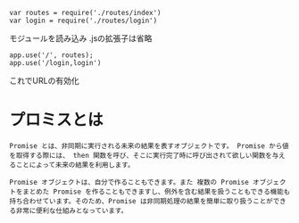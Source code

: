 ```ecmascript 6
var routes = require('./routes/index')
var login = require('./routes/login')
```

モジュールを読み込み
.jsの拡張子は省略

```ecmascript 6
app.use('/', routes);
app.use('/login,login')
```

これでURLの有効化

# プロミスとは
```$xslt
Promise とは、非同期に実行される未来の結果を表すオブジェクトです。 Promise から値を取得する際には、 then 関数を呼び、そこに実行完了時に呼び出されて欲しい関数を与えることによって未来の結果を利用します。

Promise オブジェクトは、自分で作ることもできます。また 複数の Promise オブジェクトをまとめた Promise を作ることもできますし、例外を含む結果を扱うこともできる機能も持ち合わせています。そのため、Promise は非同期処理の結果を簡単に取り扱うことができる非常に便利な仕組みとなっています。
```